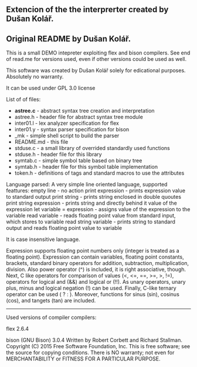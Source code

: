 ## Extencion of the the interprerter created by Dušan Kolář.


## Original README by  Dušan Kolář.
This is a small DEMO intepreter exploiting flex and bison compilers.
See end of read.me for versions used, even if other versions could be
used as well.

This software was created by Dušan Kolář solely for edicational purposes.
Absolutely no warranty.

It can be used under GPL 3.0 license


List of of files:
-  **astree.c**   - abstract syntax tree creation and interpretation
-  astree.h   - header file for abstract syntax tree module
-  inter01.l  - lex analyzer specification for flex
-  inter01.y  - syntax parser specification for bison
-  _mk        - simple shell script to build the parser
-  README.md    - this file
-  stduse.c   - a small library of overrided standardly used functions
-  stduse.h   - header file for this library
-  symtab.c   - simple symbol table based on binary tree
-  symtab.h   - header file for this symbol table implementation
-  token.h    - definitions of tags and standard macros to use the attributes

Language parsed:
A very simple line oriented language, supported feattures:
empty line - no action
print expression - prints expression value to standard output
print string - prints string enclosed in double quoutes
print string expression - prints string and directly behind it value of the expression
let variable = expression - assigns value of the expression to the variable
read variable - reads floating point value from standard input, which stores to variable
read string variable - prints string to standard output and reads floating point value to variable

It is case insensitive language.

Expression supports floating point numbers only (integer is treated as a floating
point). Expression can contain variables, floating point constants, brackets,
standard binary operators for addition, subtraction, multiplication, division.
Also power operator (^) is included, it is right associative, though. Next,
C like operators for comparison of values (<, <=, ==, >=, >, !=), operators
for logical and (&&) and logical or (!!). As unary operators, unary plus, minus
and logical negation (!) can be used. Finally, C-like ternary operator can be used
( ? : ). Moreover, functions for sinus (sin), cosinus (cos), and tangets (tan)
are included.

---------------------------
Used versions of compiler compilers:

flex 2.6.4

bison (GNU Bison) 3.0.4
Written by Robert Corbett and Richard Stallman.
Copyright (C) 2015 Free Software Foundation, Inc.
This is free software; see the source for copying conditions.  There is NO
warranty; not even for MERCHANTABILITY or FITNESS FOR A PARTICULAR PURPOSE.

